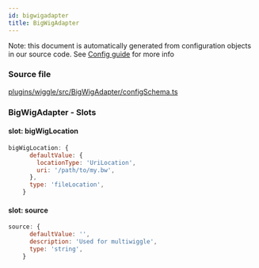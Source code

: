 ```yaml
---
id: bigwigadapter
title: BigWigAdapter
---
```


Note: this document is automatically generated from configuration objects in our
source code. See [Config guide](/docs/config_guide) for more info

### Source file

[plugins/wiggle/src/BigWigAdapter/configSchema.ts](https://github.com/GMOD/jbrowse-components/blob/main/plugins/wiggle/src/BigWigAdapter/configSchema.ts)

### BigWigAdapter - Slots

#### slot: bigWigLocation

```js
bigWigLocation: {
      defaultValue: {
        locationType: 'UriLocation',
        uri: '/path/to/my.bw',
      },
      type: 'fileLocation',
    }
```

#### slot: source

```js
source: {
      defaultValue: '',
      description: 'Used for multiwiggle',
      type: 'string',
    }
```

